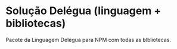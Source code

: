 # Solução Delégua (linguagem + bibliotecas)

Pacote da Linguagem Delégua para NPM com todas as blbliotecas.
